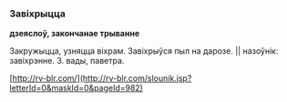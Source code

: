 ### Завіхрыцца
**дзеяслоў, закончанае трыванне**

Закружыцца, узняцца віхрам. Завіхрыўся пыл на дарозе. || назоўнік: завіхрэнне. З. вады, паветра.

<a rel="author">[http://rv-blr.com/](http://rv-blr.com/slounik.jsp?letterId=0&maskId=0&pageId=982)</a>
